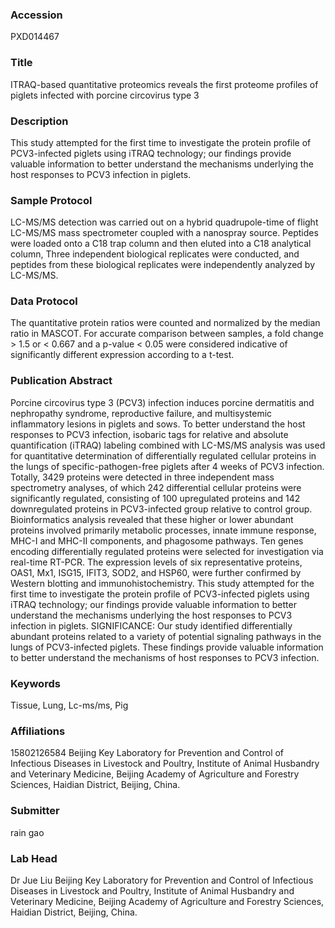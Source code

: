### Accession
PXD014467

### Title
ITRAQ-based quantitative proteomics reveals the first proteome profiles of piglets infected with porcine circovirus type 3

### Description
This study attempted for the first time to investigate the protein profile of PCV3-infected piglets using iTRAQ technology; our findings provide valuable information to better understand the mechanisms underlying the host responses to PCV3 infection in piglets.

### Sample Protocol
LC-MS/MS detection was carried out on a hybrid quadrupole-time of flight LC-MS/MS mass spectrometer coupled with a nanospray source. Peptides were loaded onto a C18 trap column and then eluted into a C18 analytical column, Three independent biological replicates were conducted, and peptides from these biological replicates were independently analyzed by LC-MS/MS.

### Data Protocol
The quantitative protein ratios were counted and normalized by the median ratio in MASCOT. For accurate comparison between samples, a fold change > 1.5 or < 0.667 and a p-value < 0.05 were considered indicative of significantly different expression according to a t-test.

### Publication Abstract
Porcine circovirus type 3 (PCV3) infection induces porcine dermatitis and nephropathy syndrome, reproductive failure, and multisystemic inflammatory lesions in piglets and sows. To better understand the host responses to PCV3 infection, isobaric tags for relative and absolute quantification (iTRAQ) labeling combined with LC-MS/MS analysis was used for quantitative determination of differentially regulated cellular proteins in the lungs of specific-pathogen-free piglets after 4&#xa0;weeks of PCV3 infection. Totally, 3429 proteins were detected in three independent mass spectrometry analyses, of which 242 differential cellular proteins were significantly regulated, consisting of 100 upregulated proteins and 142 downregulated proteins in PCV3-infected group relative to control group. Bioinformatics analysis revealed that these higher or lower abundant proteins involved primarily metabolic processes, innate immune response, MHC-I and MHC-II components, and phagosome pathways. Ten genes encoding differentially regulated proteins were selected for investigation via real-time RT-PCR. The expression levels of six representative proteins, OAS1, Mx1, ISG15, IFIT3, SOD2, and HSP60, were further confirmed by Western blotting and immunohistochemistry. This study attempted for the first time to investigate the protein profile of PCV3-infected piglets using iTRAQ technology; our findings provide valuable information to better understand the mechanisms underlying the host responses to PCV3 infection in piglets. SIGNIFICANCE: Our study identified differentially abundant proteins related to a variety of potential signaling pathways in the lungs of PCV3-infected piglets. These findings provide valuable information to better understand the mechanisms of host responses to PCV3 infection.

### Keywords
Tissue, Lung, Lc-ms/ms, Pig

### Affiliations
15802126584
Beijing Key Laboratory for Prevention and Control of Infectious Diseases in Livestock and Poultry, Institute of Animal Husbandry and Veterinary Medicine, Beijing Academy of Agriculture and Forestry Sciences, Haidian District, Beijing, China.

### Submitter
rain gao

### Lab Head
Dr Jue Liu
Beijing Key Laboratory for Prevention and Control of Infectious Diseases in Livestock and Poultry, Institute of Animal Husbandry and Veterinary Medicine, Beijing Academy of Agriculture and Forestry Sciences, Haidian District, Beijing, China.


